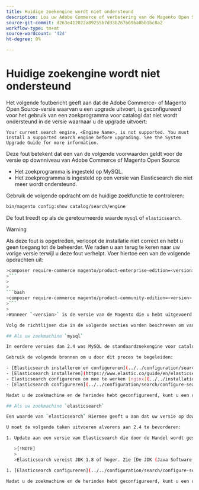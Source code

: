 ```yaml
---
title: Huidige zoekengine wordt niet ondersteund
description: Los uw Adobe Commerce of verbetering van de Magento Open Source na het ontmoeten van een fout over een niet gestaafde onderzoeksmotor problemen op.
source-git-commit: d263e412022a89255b7d33b267b696a8bb1bc8a2
workflow-type: tm+mt
source-wordcount: '424'
ht-degree: 0%

---
```



# Huidige zoekengine wordt niet ondersteund

Het volgende foutbericht geeft aan dat de Adobe Commerce- of Magento Open Source-versie waarvan u een upgrade uitvoert, is geconfigureerd voor het gebruik van een zoekprogramma voor catalogi dat niet wordt ondersteund in de versie waarnaar u de upgrade uitvoert:

```terminal
Your current search engine, <Engine Name>, is not supported. You must install a supported search engine before upgrading. See the System Upgrade Guide for more information.
```

Deze fout betekent dat een van de volgende voorwaarden geldt voor de versie op downniveau van Adobe Commerce of Magento Open Source:

- Het zoekprogramma is ingesteld op MySQL.
- Het zoekprogramma is ingesteld op een versie van Elasticsearch die niet meer wordt ondersteund.

Gebruik de volgende opdracht om de huidige zoekfunctie te controleren:

```bash
bin/magento config:show catalog/search/engine
```

De fout treedt op als de geretourneerde waarde `mysql` of `elasticsearch`.

>[!WARNING]
>
>Als deze fout is opgetreden, verloopt de installatie niet correct en hebt u geen toegang tot de beheerder. We raden u aan terug te keren naar uw vorige versie terwijl u deze fout verhelpt. Voer hiertoe een van de volgende opdrachten uit:
>
>
```bash
>composer require-commerce magento/product-enterprise-edition=<version>
>```
>
>
```bash
>composer require-commerce magento/product-community-edition=<version>
>```
>
>Wanneer `<version>` is de versie van de Magento die u hebt uitgevoerd **voor** de upgrade. Bijvoorbeeld, `2.3.5`.

Volg de richtlijnen die in de volgende secties worden beschreven om van een inconsistente staat terug te krijgen.

## Als uw zoekmachine `mysql`

In eerdere versies dan 2.4 was MySQL de standaardzoekengine voor catalogi, maar MySQL wordt in deze hoedanigheid niet meer ondersteund. Nu moet u Elasticsearch of OpenSearch installeren en configureren als zoekprogramma voordat u de upgrade uitvoert naar 2.4.

Gebruik de volgende bronnen om u door dit proces te begeleiden:

- [Elasticsearch installeren en configureren](../../configuration/search/overview-search.md)
- [Elasticsearch installeren](https://www.elastic.co/guide/en/elasticsearch/reference/current/install-elasticsearch.html)
- Elasticsearch configureren om mee te werken [nginx](../../installation/prerequisites/search-engine/configure-nginx.md) of [Apache](../../installation/prerequisites/search-engine/configure-apache.md)
- [Elasticsearch configureren](../../configuration/search/configure-search-engine.md)

Nadat u de zoekmachine en de herindex hebt geconfigureerd, kunt u een upgrade uitvoeren naar 2.4.

## Als uw zoekmachine `elasticsearch`

Een waarde van `elasticsearch` Hiermee geeft u aan dat uw versie op downniveau van Adobe Commerce of Magento Open Source is geconfigureerd voor gebruik van Elasticsearch 2.x. Deze versie van Elasticsearch wordt niet meer ondersteund.

U moet de volgende taken uitvoeren alvorens aan 2.4 te bevorderen:

1. Update aan een versie van Elasticsearch die door de Handel wordt gesteund. Zie [Elasticsearch bijwerken](https://www.elastic.co/guide/en/elasticsearch/reference/current/setup-upgrade.html) voor volledige instructies voor het maken van back-ups van uw gegevens, het opsporen van potentiële migratiekwesties en het testen van upgrades voordat u deze implementeert naar de productie. Afhankelijk van uw huidige versie van Elasticsearch, is het mogelijk dat een volledige clusterherstart al dan niet vereist is.

   >[!NOTE]
   >
   >Elasticsearch vereist JDK 1.8 of hoger. Zie [De JDK (Java Software Development Kit) installeren](../../installation/prerequisites/search-engine/overview.md#install-the-java-software-development-kit-jdk) om te controleren welke versie van JDK is geïnstalleerd.

1. [Elasticsearch configureren](../../configuration/search/configure-search-engine.md) en opnieuw indexeren.

Nadat u de zoekmachine en de herindex hebt geconfigureerd, kunt u een upgrade uitvoeren naar 2.4.
